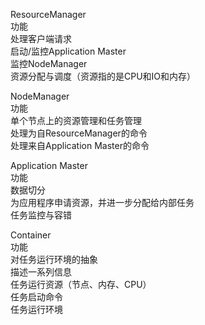 ResourceManager    
	功能   
			处理客户端请求  
			启动/监控Application Master  
			监控NodeManager  
			资源分配与调度（资源指的是CPU和IO和内存）  
		
NodeManager  
	功能  
		    单个节点上的资源管理和任务管理  
		    处理为自ResourceManager的命令   
		    处理来自Application Master的命令  
	
Application Master    
	功能  
		    数据切分    
		    为应用程序申请资源，并进一步分配给内部任务  
		    任务监控与容错  
		
Container  
	功能  
		    对任务运行环境的抽象  
		    描述一系列信息  
		    任务运行资源（节点、内存、CPU）  
		    任务启动命令  
		    任务运行环境  
	